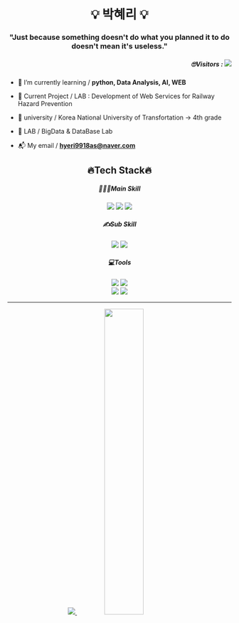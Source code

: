 <h1 align="center">💡 박혜리 💡</h1>
<h3 align="center">"Just because something doesn't do what you planned it to do doesn't mean it's useless."</h3>

<h5 align="right"> 🙄Visitors : <a href="https://hits.seeyoufarm.com"><img src="https://hits.seeyoufarm.com/api/count/incr/badge.svg?url=https%3A%2F%2Fgithub.com%2Fhyedi3&count_bg=%236CE09A&title_bg=%23555555&icon=&icon_color=%23E7E7E7&title=View&edge_flat=false"/></a></h5>

- 📖 I’m currently learning  / **python, Data Analysis, AI, WEB**

- 📑 Current Project / LAB : Development of Web Services for Railway Hazard Prevention

- 🏫 university / Korea National University of Transfortation → 4th grade

- 💼 LAB / BigData & DataBase Lab

- 📬 My email / **hyeri9918as@naver.com**

<h2 align="center">🔥Tech Stack🔥</h2>

<h5 align="center"> 👩🏻‍💻Main Skill </h5>
<p align="center">

<img src="https://img.shields.io/badge/HTML-E34F26?style=flat&logo=HTML5&logoColor=black"/>
<img src="https://img.shields.io/badge/CSS-1572B6?style=flat&logo=CSS3&logoColor=black"/>
<img src="https://img.shields.io/badge/Python-3776AB?style=flat&logo=Python&logoColor=white"/>
<br/>

</p>

<h5 align="center"> ✍Sub Skill </h5>
<p align="center">

<img src="https://img.shields.io/badge/JavaScript-F7DF1E?style=flat&logo=JavaScript&logoColor=black"/>
<img src="https://img.shields.io/badge/Android-3DDC84?style=flat&logo=Android&logoColor=black"/>

</p>

<h5 align="center"> 💻Tools </h5>
<p align="center">

<img src="https://img.shields.io/badge/VSCode-007ACC?style=flat&logo=Visual Studio Code&logoColor=white"/>
<img src="https://img.shields.io/badge/GitHub-181717?style=flat&logo=GitHub&logoColor=white"/>
<br/>

<img src="https://img.shields.io/badge/Jupyter-F37626?style=flat&logo=Jupyter&logoColor=white"/>
<img src="https://img.shields.io/badge/Android Studio-3DDC84?style=flat&logo=Android Studio&logoColor=black"/>
<br/>

</p>
<hr>

<div align=center>

<a href="s">
  <img src="https://github-readme-stats.vercel.app/api/top-langs/?username=hyedi3&exclude_repo=dkssud8150.github.io&layout=compact&theme=github_dark_dimmed" />
</a>
<a href="s">
  <img src="https://github-readme-stats.vercel.app/api?username=hyedi3&theme=github_dark_dimmed&show_icons=true" width="42%" />
</a>

</div>
